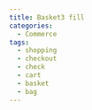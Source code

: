 ```yaml
---
title: Basket3 fill
categories:
  - Commerce
tags:
  - shopping
  - checkout
  - check
  - cart
  - basket
  - bag
---
```


